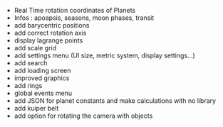 - Real Time rotation coordinates of Planets
- Infos : apoapsis, seasons, moon phases, transit
- add barycentric positions
- add correct rotation axis
- display lagrange points
- add scale grid
- add settings menu (UI size, metric system, display settings...)
- add search
- add loading screen
- improved graphics
- add rings
- global events menu
- add JSON for planet constants and make calculations with no library
- add kuiper belt
- add option for rotating the camera with objects